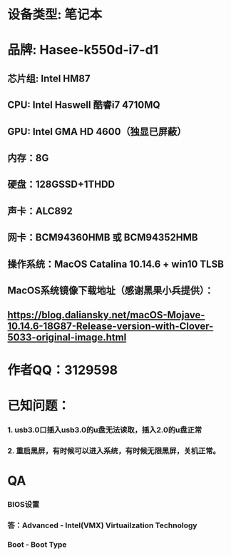 # 设备类型: 笔记本
# 品牌: Hasee-k550d-i7-d1
## 芯片组: Intel HM87
## CPU: Intel Haswell 酷睿i7 4710MQ
## GPU: Intel GMA HD 4600（独显已屏蔽）
## 内存：8G
## 硬盘：128GSSD+1THDD
## 声卡：ALC892
## 网卡：BCM94360HMB 或 BCM94352HMB
## 操作系统：MacOS Catalina 10.14.6 + win10 TLSB
## MacOS系统镜像下载地址（感谢黑果小兵提供）：
## https://blog.daliansky.net/macOS-Mojave-10.14.6-18G87-Release-version-with-Clover-5033-original-image.html

# 作者QQ：3129598

# 已知问题：
### 1. usb3.0口插入usb3.0的u盘无法读取，插入2.0的u盘正常
### 2. 重启黑屏，有时候可以进入系统，有时候无限黑屏，关机正常。
# QA
### BIOS设置
### 答：Advanced - Intel(VMX) Virtuailzation Technology   <Disable>
###    Boot - Boot Type <Dual Boot Type>   

